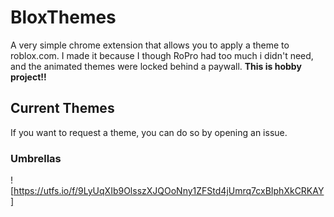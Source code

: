 # BloxThemes

A very simple chrome extension that allows you to apply a theme to roblox.com.
I made it because I though RoPro had too much i didn't need, and the animated
themes were locked behind a paywall. **This is hobby project!!**

## Current Themes

If you want to request a theme, you can do so by opening an issue.

### Umbrellas

![https://utfs.io/f/9LyUqXIb9OlsszXJQOoNny1ZFStd4jUmrq7cxBIphXkCRKAY]
